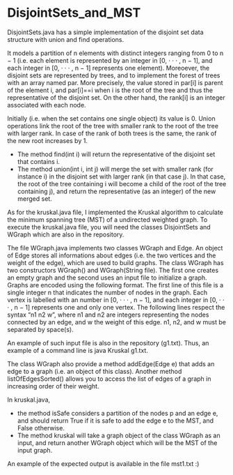 # DisjointSets_and_MST

  DisjointSets.java has a simple implementation of the disjoint set data structure with union
and find operations. 
  
  It models a partition of n elements with distinct integers ranging from 0 to n − 1 (i.e. each element is 
represented by an integer in [0, · · · , n − 1], and each integer in [0, · · · , n − 1] represents one element). 
Moreoever, the disjoint sets are represented by trees, and to implement the forest of trees with an array named par. 
More precisely, the value stored in par[i] is parent of the element i, and par[i]==i when i is the root of the tree and 
thus the representative of the disjoint set. On the other hand, the rank[i] is an integer associated with each node. 
  
  Initially (i.e. when the set contains one single object) its value is 0.
Union operations link the root of the tree with smaller rank to the root of the tree with larger rank. In case of the rank 
of both trees is the same, the rank of the new root increases by 1. 

- The method find(int i) will return the representative of the disjoint set that contains i.
- The method union(int i, int j) will merge the
set with smaller rank (for instance i) in the disjoint set with larger rank (in that case j). In that case,
the root of the tree containing i will become a child of the root of the tree containing j), and return the
representative (as an integer) of the new merged set. 


As for the kruskal.java file, I implemented the Kruskal algorithm to calculate the minimum spanning tree (MST) of a undirected weighted graph. To execute the kruskal.java file, you will need the classes DisjointSets and WGraph which are also in the repository. 

The file WGraph.java implements two classes WGraph and Edge. An object of Edge stores all informations
about edges (i.e. the two vertices and the weight of the edge), which are used to build graphs.
The class WGraph has two constructors WGraph() and WGraph(String file). The first one
creates an empty graph and the second uses an input file to initialize a graph. Graphs are encoded using the
following format. The first line of this file is a single integer n that indicates the number of nodes in
the graph. Each vertex is labelled with an number in [0, · · · , n − 1], and each integer in [0, · · · , n − 1]
represents one and only one vertex. The following lines respect the syntax “n1 n2 w”, where n1 and n2
are integers representing the nodes connected by an edge, and w the weight of this edge. n1, n2, and w
must be separated by space(s).

An example of such input file is also in the repository (g1.txt). Thus, 
an example of a command line is java Kruskal g1.txt.

The class WGraph also provide a method addEdge(Edge e) that adds an edge to a graph (i.e. an
object of this class). Another method listOfEdgesSorted() allows you to access the list of edges
of a graph in increasing order of their weight.

In kruskal.java, 

- the method isSafe considers a partition of the nodes p and an edge e, and should return True if it is safe to add the edge e to the MST, and False otherwise.
- The method kruskal will take a graph object of the class WGraph as an input, and return another WGraph object which will be the MST of the input graph.

An example of the expected output is available in the file mst1.txt :)

